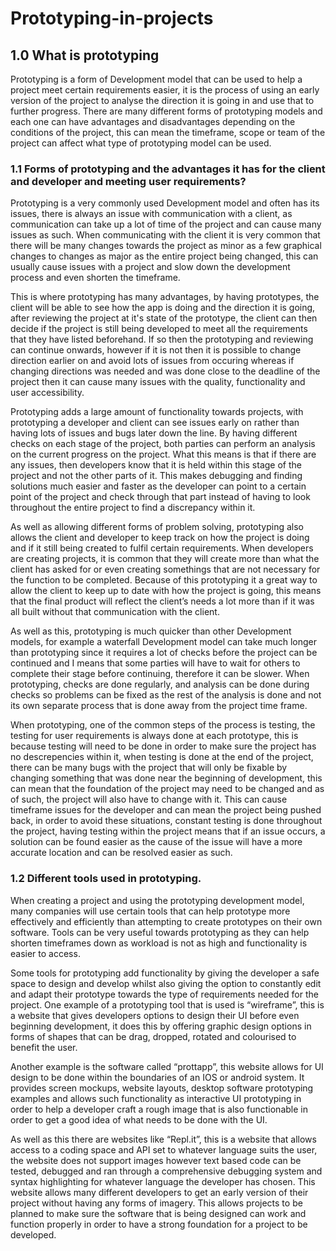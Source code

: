 # Prototyping-in-projects

## 1.0 What is prototyping
Prototyping is a form of Development model that can be used to help a project meet certain requirements easier, it is the process of using an early version of the project to analyse the direction it is going in and use that to further progress. There are many different forms of prototyping models and each one can have advantages and disadvantages depending on the conditions of the project, this can mean the timeframe, scope or team of the project can affect what type of prototyping model can be used.

### 1.1 Forms of prototyping and the advantages it has for the client and developer and meeting user requirements?

Prototyping is a very commonly used Development model and often has its issues, there is always an issue with communication with a client, as communication can take up a lot of time of the project and can cause many issues as such. When communicating with the client it is very common that there will be many changes towards the project as minor as a few graphical changes to changes as major as the entire project being changed, this can usually cause issues with a project and slow down the development process and even shorten the timeframe.

This is where prototyping has many advantages, by having prototypes, the client will be able to see how the app is doing and the direction it is going, after reviewing the project at it's state of the prototype, the client can then decide if the project is still being developed to meet all the requirements that they have listed beforehand. If so then the prototyping and reviewing can continue onwards, however if it is not then it is possible to change direction earlier on and avoid lots of issues from occuring whereas if changing directions was needed and was done close to the deadline of the project then it can cause many issues with the quality, functionality and user accessibility.

Prototyping adds a large amount of functionality towards projects, with prototyping a developer and client can see issues early on rather than having lots of issues and bugs later down the line. By having different checks on each stage of the project, both parties can perform an analysis on the current progress on the project. What this means is that if there are any issues, then developers know that it is held within this stage of the project and not the other parts of it. This makes debugging and finding solutions much easier and faster as the developer can point to a certain point of the project and check through that part instead of having to look throughout the entire project to find a discrepancy within it.

As well as allowing different forms of problem solving, prototyping also allows the client and developer to keep track on how the project is doing and if it still being created to fulfil certain requirements. When developers are creating projects, it is common that they will create more than what the client has asked for or even creating somethings that are not necessary for the function to be completed. Because of this prototyping it a great way to allow the client to keep up to date with how the project is going, this means that the final product will reflect the client’s needs a lot more than if it was all built without that communication with the client.

As well as this, prototyping is much quicker than other Development models, for example a waterfall Development model can take much longer than prototyping since it requires a lot of checks before the project can be continued and I means that some parties will have to wait for others to complete their stage before continuing, therefore it can be slower. When prototyping, checks are done regularly, and analysis can be done during checks so problems can be fixed as the rest of the analysis is done and not its own separate process that is done away from the project time frame.

When prototyping, one of the common steps of the process is testing, the testing for user requirements is always done at each prototype, this is because testing will need to be done in order to make sure the project has no descrepencies within it, when testing is done at the end of the project, there can be many bugs with the project that will only be fixable by changing something that was done near the beginning of development, this can mean that the foundation of the project may need to be changed and as of such, the project will also have to change with it. This can cause timeframe issues for the developer and can mean the project being pushed back, in order to avoid these situations, constant testing is done throughout the project, having testing within the project means that if an issue occurs, a solution can be found easier as the cause of the issue will have a more accurate location and can be resolved easier as such.

### 1.2 Different tools used in prototyping.

When creating a project and using the prototyping development model, many companies will use certain tools that can help prototype more effectively and efficiently than attempting to create prototypes on their own software. Tools can be very useful towards prototyping as they can help shorten timeframes down as workload is not as high and functionality is easier to access. 

Some tools for prototyping add functionality by giving the developer a safe space to design and develop whilst also giving the option to constantly edit and adapt their prototype towards the type of requirements needed for the project. One example of a prototyping tool that is used is “wireframe”, this is a website that gives developers options to design their UI before even beginning development, it does this by offering graphic design options in forms of shapes that can be drag, dropped, rotated and colourised to benefit the user.

Another example is the software called “prottapp”, this website allows for UI design to be done within the boundaries of an IOS or android system. It provides screen mockups, website layouts, desktop software prototyping examples and allows such functionality as interactive UI prototyping in order to help a developer craft a rough image that is also functionable in order to get a good idea of what needs to be done with the UI.

As well as this there are websites like “Repl.it”, this is a website that allows access to a coding space and API set to whatever language suits the user, the website does not support images however text based code can be tested, debugged and ran through a comprehensive debugging system and syntax highlighting for whatever language the developer has chosen. This website allows many different developers to get an early version of their project without having any forms of imagery. This allows projects to be planned to make sure the software that is being designed can work and function properly in order to have a strong foundation for a project to be developed.
